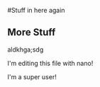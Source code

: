 #Stuff in here again

## More Stuff
aldkhga;sdg

I'm editing this file with nano!

I'm a super user!
